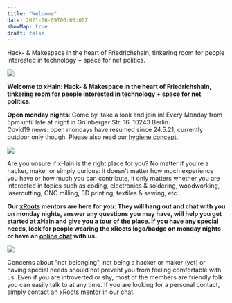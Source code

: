 ```yaml
---
title: "Welcome"
date: 2021-06-09T00:00:00Z
showMap: true
draft: false
---
```


Hack- & Makespace in the heart of Friedrichshain, tinkering room for people interested in technology + space for net politics.

![](/images/space-map.png)

**Welcome to xHain: Hack- & Makespace in the heart of Friedrichshain, tinkering room for people interested in technology + space for net politics.**

**Open monday nights**: Come by, take a look and join in! Every Monday from 5pm until late at night in Grünberger Str. 16, 10243 Berlin.<br>
Covid19 news: open mondays have resumed since 24.5.21, currently outdoor only though. Please also read our <a href="https://wiki.x-hain.de/en/xHain/hygiene-konzept" target="_blank">hygiene concept</a>.

![](/images/space-map.png)

Are you unsure if xHain is the right place for you? No matter if you're a hacker, maker or simply curious: it doesn't matter how much experience you have or how much you can contribute, it only matters whether you are interested in topics such as coding, electronics & soldering, woodworking, lasercutting, CNC milling, 3D printing, textiles & sewing, etc. 

**Our <a href="https://wiki.x-hain.de/en/xHain/xRoots" target="_blank">xRoots</a> mentors are here for *you*: They will hang out and chat with you on monday nights, answer any questions you may have, will help you get started at xHain and give you a tour of the place. If you have any special needs, look for people wearing the xRoots logo/badge on monday nights or have an <a href="https://chat.x-hain.de" target="_blank">online chat</a> with us.**

![](/images/xHain_xRoots.png)

Concerns about "not belonging", not being a hacker or maker (yet) or having special needs should not prevent you from feeling comfortable with us. Even if you are introverted or shy, most of the members are friendly folk you can easily talk to at any time. If you are looking for a personal contact, simply contact an <a href="https://wiki.x-hain.de/en/xHain/xRoots" target="_blank">xRoots</a> mentor in our chat.
